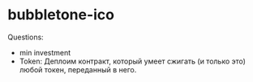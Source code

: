 # bubbletone-ico

Questions:
- min investment
- Token: Деплоим контракт, который умеет сжигать (и только это) любой токен, переданный в него.